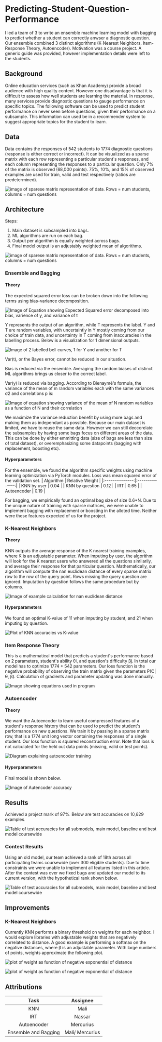 # Predicting-Student-Question-Performance
I led a team of 3 to write an ensemble machine learning model with bagging to predict whether a student can correctly anwser a diagnostic question. Our ensemble combined 3 distinct algorithms (K-Nearest Neighbors, Item-Response Theory, Autoencoder). Motivation was a course project. A generic guide was provided, however implementation details were left to the students.

## Background
Online education services (such as Khan Academy) provide a broad audience with high quality content. However one disadvantage is that it is difficult to assess how well students are learning the material. In response, many services provide diagnostic questions to gauge performance on specific topics. The following software can be used to predict student performance on never seen before questions, given their performance on a subsample. This information can used be in a recommender system to suggest appropriate topics for the student to learn.


## Data
Data contains the responses of 542 students to 1774 diagnostic questions (response is either correct or incorrect). It can be visualized as a sparse matrix with each row representing a particular student's responses, and each column representing the responses to a particular question. Only 7% of the matrix is observed (68,000 points). 75%, 10%, and 15% of observed examples are used for train, valid and test respectively (ratios are predetermined). 

![image of sparese matrix representation of data. Rows = num students, columns = num questions](images/sparse_matrix.png)

## Architecture
Steps:
1. Main dataset is subsampled into bags.
2. ML algorithms are run on each bag.
3. Output per algorithm is equally weighted across bags.
4. Final model output is an adjustably weighted mean of algorithms.

![image of sparese matrix representation of data. Rows = num students, columns = num questions](images/Architecture.png)

### Ensemble and Bagging

#### Theory
The expected squared error loss can be broken down into the following terms using bias-variance decomposition.

![Image of Equation showing Expected Squared error decomposed into bias, varience of y, and variance of t](images/bias_variance.png)

Y represents the output of an algorithm, while T represents the label. Y and T are random variables, with uncertaintly in Y mostly coming from our choice of train data, and uncertainty in T coming from inaccuracies in the labelling process. Below is a visualization for 1 dimensional outputs.

![Image of 2 labelled bell curves, 1 for Y and another for T](images/bias_variance_plot.png)

Var(t), or the Bayes error, cannot be reduced in our situation.

Bias is reduced via the ensemble. Averaging the random biases of distinct ML algorithms brings us closer to the correct label.

Var(y) is reduced via bagging. According to Bienaymé's formula, the variance of the mean of m random variables each with the same variances σ2 and correlations p is:

![Image of equation showing variance of the mean of N random variables as a function of N and their correlation](images/var_of_mean.PNG)

We maximize the variance reduction benefit by using more bags and making them as independant as possible. Because our main dataset is limited, we have to reuse the same data. However we can still deccorelate the subsamples by having some bags focus on different areas of the data. This can be done by either emmitting data (size of bags are less than size of total dataset), or overemphasizing some datapoints (bagging with replacement, boosting etc).

#### Hyperparameters
For the ensemble, we found the algorithm specific weights using machine learning optimization via PyTorch modules. Loss was mean squared error of the validation set. 
|    Algorithm    | Relative Weight |
|:---------------:|:---------------:|
| KNN by user     |       0.04      |
| KNN by question |       0.12      |
| IRT             |       0.65      |
| Autoencoder     |       0.19      |

For bagging, we empirically found an optimal bag size of size 0.6\*N. Due to the unique nature of training with sparse matrices, we were unable to  implement bagging with replacement or boosting in the alloted time. Neither were these features expected of us for the project.

### K-Nearest Neighbors
#### Theory
KNN outputs the average response of the K nearest training examples, where K is an adjustable parameter. When imputing by user, the algorithm will look for the K nearest users who answered all the questions similarily, and average their response for that particular question. Mathematically, our algorithm will compute the nan euclidean distance of every sparse matrix row to the row of the query point. Rows missing the query question are ignored. Imputation by question follows the same procedure but by columns.

![Image of example calculation for nan euclidean distance](images/nan_distance.PNG)

#### Hyperparameters
We found an optimal K-value of 11 when imputing by student, and 21 when imputing by question.

![Plot of KNN accuracies vs K-value](images/KNN_optimization.png)

### Item Response Theory
This is a mathematical model that predicts a student's performance based on 2 parameters, student's ability θi, and question's difficulty βj. In total our model has to optimize 1774 + 542 parameters. Our loss function is the negative probability of observing the train matrix given the parameters P(C|θ, β). Calculation of gradients and parameter updating was done manually.

![Image showing equations used in program](images/IRT_equation.png)

### Autoencoder
#### Theory
We want the Autoencoder to learn useful compressed features of a student's response history that can be used to predict the student's performance on new questions. We train it by passing in a sparse matrix row, that is a 1774 unit long vector containing the responses of a single student. Our loss function is squared reconstruction error. Note that loss is not calculated for the held out data points (missing, valid or test points).

![Diagram explaining autoencoder training](images/Autoencoder_train.png)

#### Hyperparameters
Final model is shown below.

![Image of Autencoder accuracy](images/autoencoder.png)

## Results
Achieved a project mark of 97%. Below are test accuracies on 10,629 examples.

![Table of test accuracies for all submodels, main model, baseline and best model coursewide](images/results.PNG)

### Contest Results
Using an old model, our team achieved a rank of 18th across all participating teams coursewide (over 300 eligible students).
Due to time constraints we were unable to implement all features listed in this article. After the contest was over we fixed bugs and updated our model to its current version, with the hypothetical rank shown below.

![Table of test accuracies for all submodels, main model, baseline and best model coursewide](images/model_upgrades.PNG)

## Improvements
### K-Nearest Neighbors
Currently KNN performs a binary threshold on weights for each neighbor. I would explore libraries with adjustable weights that are negatively correlated to distance. A good example is performing a softmax on the negative distances, where β is an adjustable parameter. With large numbers of points, weights approximate the following plot.

![plot of weight as function of negative exponential of distance](images/KNN_weight.PNG)

![plot of weight as function of negative exponential of distance](images/KNN_improvement.PNG)

## Attributions
|         Task         |     Assignee    |
|:--------------------:|:---------------:|
| KNN                  |       Mali      |
| IRT                  |      Nassar     |
| Autoencoder          |    Mercurius    |
| Ensemble and Bagging | Mali/ Mercurius |

